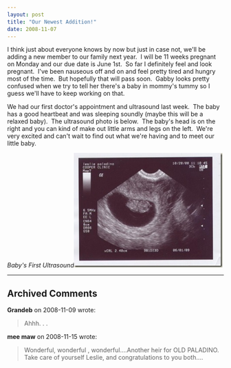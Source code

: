 ```yaml
---
layout: post
title: "Our Newest Addition!"
date: 2008-11-07
---
```


<p>
I think just about everyone knows by now but just in case not, we'll be adding a new member to our family next year.  I will be 11 weeks pregnant on Monday and our due date is June 1st.  So far I definitely feel and look pregnant.  I've been nauseous off and on and feel pretty tired and hungry most of the time.  But hopefully that will pass soon.  Gabby looks pretty confused when we try to tell her there's a baby in mommy's tummy so I guess we'll have to keep working on that.  
</p>
<p>
We had our first doctor's appointment and ultrasound last week.  The baby has a good heartbeat and was sleeping soundly (maybe this will be a relaxed baby).  The ultrasound photo is below.  The baby's head is on the right and you can kind of make out little arms and legs on the left.  We're very excited and can't wait to find out what we're having and to meet our little baby.
</p>
<p>
<em>Baby's First Ultrasound</em><a href="/assets/images/2008-11-07-BabyPaladino1stUltrasound_2.jpg" target="_blank"><img alt="Baby Paladino 1st Ultrasound" border="0" height="266" src="/assets/images/2008-11-07-BabyPaladino1stUltrasound_thumb.jpg" style="border: 0px" width="346"/></a>
</p>

---

## Archived Comments

**Grandeb** on 2008-11-09 wrote:

> Ahhh. . .

**mee maw** on 2008-11-15 wrote:

> Wonderful, wonderful , wonderful....Another heir for OLD PALADINO.    Take care of yourself Leslie, and congratulations to you both....

